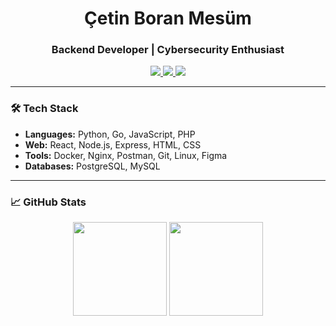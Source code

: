 <h1 align="center">Çetin Boran Mesüm</h1>
<h3 align="center">Backend Developer | Cybersecurity Enthusiast</h3>

<p align="center">
  <a href="https://linkedin.com/in/cetinboran" target="_blank">
    <img src="https://img.shields.io/badge/LinkedIn-0077B5?style=flat&logo=linkedin&logoColor=white" />
  </a>
  <a href="mailto:cetinmesum@gmail.com">
    <img src="https://img.shields.io/badge/Email-D14836?style=flat&logo=gmail&logoColor=white" />
  </a>
  <a href="https://github.com/cetinboran" target="_blank">
    <img src="https://img.shields.io/badge/GitHub-181717?style=flat&logo=github&logoColor=white" />
  </a>
</p>

---

### 🛠 Tech Stack
- **Languages:** Python, Go, JavaScript, PHP  
- **Web:** React, Node.js, Express, HTML, CSS  
- **Tools:** Docker, Nginx, Postman, Git, Linux, Figma  
- **Databases:** PostgreSQL, MySQL  

---

### 📈 GitHub Stats
<p align="center">
  <img src="https://github-readme-streak-stats.herokuapp.com/?user=cetinboran&theme=default" height="150"/>
  <img src="https://github-readme-stats.vercel.app/api/top-langs/?username=cetinboran&layout=compact&theme=default" height="150"/>
</p>
